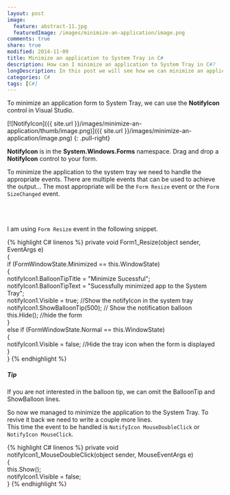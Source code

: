 ```yaml
---
layout: post
image:
  feature: abstract-11.jpg
  featuredImage: /images/minimize-an-application/image.png
comments: true
share: true
modified: 2014-11-09
title: Minimize an application to System Tray in C#
description: How can I minimize an application to System Tray in C#?
longDescription: In this post we will see how we can minimize an application to System Tray in C#.
categories: C#
tags: [C#]
---
```


To minimize an application form to System Tray, we can use the **NotifyIcon** control in Visual Studio.

[![NotifyIcon]({{ site.url }}/images/minimize-an-application/thumb/image.png)]({{ site.url }}/images/minimize-an-application/image.png)
{: .pull-right}

**NotifyIcon** is in the **System.Windows.Forms** namespace.
Drag and drop a **NotifyIcon** control to your form.

To minimize the application to the system tray we need to handle the appropriate events. There are multiple events that can be used to achieve the output... The most appropriate will be the `Form Resize` event or the `Form SizeChanged` event.

<br/><br/><br/>
I am using `Form Resize` event in the following snippet.

{% highlight C# linenos %}
private void Form1_Resize(object sender, EventArgs e)               
{                
    if (FormWindowState.Minimized == this.WindowState)                
    {                
        notifyIcon1.BalloonTipTitle = "Minimize Sucessful";                
        notifyIcon1.BalloonTipText = "Sucessfully minimized app to the System Tray";                
        notifyIcon1.Visible = true; //Show the notifyIcon in the system tray                
        notifyIcon1.ShowBalloonTip(500); // Show the notification balloon                
        this.Hide(); //hide the form                
    }                
    else if (FormWindowState.Normal == this.WindowState)                
    {                
        notifyIcon1.Visible = false; //Hide the tray icon when the form is displayed                
    }                
}
{% endhighlight %}
      
<div class="note tip">
  <h5>Tip</h5>
  <p>If you are not interested in the balloon tip, we can omit the BalloonTip and ShowBalloon lines. </p>
</div>


So now we managed to minimize the application to the System Tray. To revive it back we need to write a couple more lines. <br/>
This time the event to be handled is `NotifyIcon MouseDoubleClick` or `NotifyIcon MouseClick`.

{% highlight C# linenos %}
private void notifyIcon1_MouseDoubleClick(object sender, MouseEventArgs e)               
{                
    this.Show();                
    notifyIcon1.Visible = false;                
}
{% endhighlight %}
